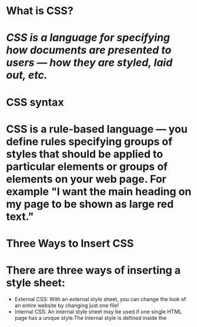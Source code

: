 # **What is CSS?**
# *CSS is a language for specifying how documents are presented to users — how they are styled, laid out, etc.*

# CSS syntax
# CSS is a rule-based language — you define rules specifying groups of styles that should be applied to particular elements or groups of elements on your web page. For example "I want the main heading on my page to be shown as large red text."

# Three Ways to Insert CSS
# There are three ways of inserting a style sheet:
- External CSS: With an external style sheet, you can change the look of an entire website by changing just one file!
- Internal CSS: An internal style sheet may be used if one single HTML page has a unique style.The internal style is defined inside the <style> element, inside the head section.
- Inline CSS: An inline style may be used to apply a unique style for a single element.
To use inline styles, add the style attribute to the relevant element. The style attribute can contain any CSS property